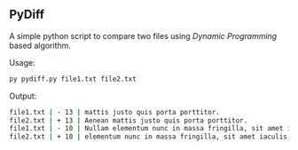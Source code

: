 ## PyDiff
A simple python script to compare two files using *Dynamic Programming* based algorithm.

Usage:
```sh
py pydiff.py file1.txt file2.txt
```

Output:
```sh
file1.txt | - 13 | mattis justo quis porta porttitor.
file2.txt | + 13 | Aenean mattis justo quis porta porttitor.
file1.txt | - 10 | Nullam elementum nunc in massa fringilla, sit amet iaculis elit blandit.
file2.txt | + 10 | elementum nunc in massa fringilla, sit amet iaculis elit blandit.
```
